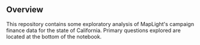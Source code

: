 ## Overview

This repository contains some exploratory analysis of MapLight's campaign finance data for the state of California. Primary questions explored are located at the bottom of the notebook.
